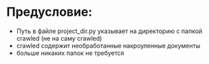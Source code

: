 # Предусловие: 
* Путь в файле project_dir.py указывает на директорию с папкой crawled (не на саму crawled)
* crawled содержит необработанные накроуленные документы
* больше никаких папок не требуется
